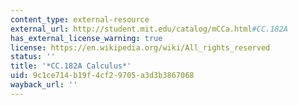 ```yaml
---
content_type: external-resource
external_url: http://student.mit.edu/catalog/mCCa.html#CC.182A
has_external_license_warning: true
license: https://en.wikipedia.org/wiki/All_rights_reserved
status: ''
title: '*CC.182A Calculus*'
uid: 9c1ce714-b19f-4cf2-9705-a3d3b3867068
wayback_url: ''
---
```

